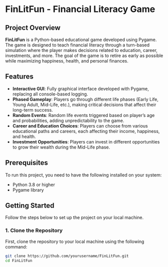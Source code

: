 # FinLitFun - Financial Literacy Game

## Project Overview

**FinLitFun** is a Python-based educational game developed using Pygame. The game is designed to teach financial literacy through a turn-based simulation where the player makes decisions related to education, career, investments, and more. The goal of the game is to retire as early as possible while maximizing happiness, health, and personal finances.

## Features

- **Interactive GUI**: Fully graphical interface developed with Pygame, replacing all console-based logging.
- **Phased Gameplay**: Players go through different life phases (Early Life, Young Adult, Mid-Life, etc.), making critical decisions that affect their long-term success.
- **Random Events**: Random life events triggered based on player’s age and probabilities, adding unpredictability to the game.
- **Career and Education Choices**: Players can choose from various educational paths and careers, each affecting their income, happiness, and health.
- **Investment Opportunities**: Players can invest in different opportunities to grow their wealth during the Mid-Life phase.

## Prerequisites

To run this project, you need to have the following installed on your system:

- Python 3.8 or higher
- Pygame library

## Getting Started

Follow the steps below to set up the project on your local machine.

### 1. Clone the Repository

First, clone the repository to your local machine using the following command:

```bash
git clone https://github.com/yourusername/FinLitFun.git
cd FinLitFun

